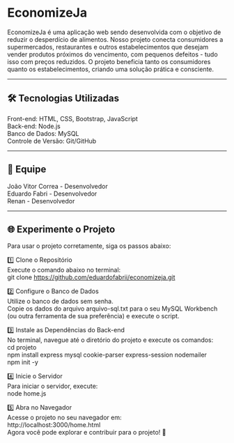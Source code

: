 # EconomizeJa
EconomizeJa é uma aplicação web sendo desenvolvida com o objetivo de reduzir o desperdício de alimentos. Nosso projeto conecta consumidores a supermercados, restaurantes e outros estabelecimentos que desejam vender produtos próximos do vencimento, com pequenos defeitos - tudo isso com preços reduzidos. O projeto beneficia tanto os consumidores quanto os estabelecimentos, criando uma solução prática e consciente. <br>

***

## 🛠 Tecnologias Utilizadas
Front-end: HTML, CSS, Bootstrap, JavaScript<br>
Back-end: Node.js<br>
Banco de Dados: MySQL<br>
Controle de Versão: Git/GitHub<br>

***

## 👥 Equipe
João Vitor Correa - Desenvolvedor<br>
Eduardo Fabri - Desenvolvedor<br>
Renan - Desenvolvedor<br>

***

## 🌐 Experimente o Projeto<br>
Para usar o projeto corretamente, siga os passos abaixo:<br>

1️⃣ Clone o Repositório<br>
Execute o comando abaixo no terminal:<br>
git clone https://github.com/eduardofabrii/economizeja.git<br>

2️⃣ Configure o Banco de Dados<br>
Utilize o banco de dados sem senha.<br>
Copie os dados do arquivo arquivo-sql.txt para o seu MySQL Workbench (ou outra ferramenta de sua preferência) e execute o script.<br>

3️⃣ Instale as Dependências do Back-end<br>
No terminal, navegue até o diretório do projeto e execute os comandos:<br>
cd projeto<br>
npm install express mysql cookie-parser express-session nodemailer<br>
npm init -y<br>

4️⃣ Inicie o Servidor<br>
Para iniciar o servidor, execute:<br>
node home.js<br>

5️⃣ Abra no Navegador<br>
Acesse o projeto no seu navegador em:<br>
http://localhost:3000/home.html<br>
Agora você pode explorar e contribuir para o projeto! 🌟<br>
